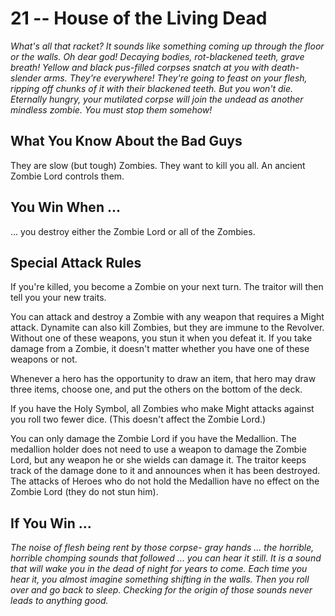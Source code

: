 # 21 -- House of the Living Dead

_What's all that racket? It sounds like something coming up through the floor or the walls. Oh dear god! Decaying bodies, rot-blackened teeth, grave breath! Yellow and black pus-filled corpses snatch at you with death-slender arms. They're everywhere!_
_They're going to feast on your flesh, ripping off chunks of it with their blackened teeth. But you won't die. Eternally hungry, your mutilated corpse will join the undead as another mindless zombie._
_You must stop them somehow!_

## What You Know About the Bad Guys

They are slow (but tough) Zombies. They want to kill you all. An ancient Zombie Lord controls them.

## You Win When ...

... you destroy either the Zombie Lord or all of the Zombies.

## Special Attack Rules

If you're killed, you become a Zombie on your next turn. The traitor will then tell you your new traits.

You can attack and destroy a Zombie with any weapon that requires a Might attack. Dynamite can also kill Zombies, but they are immune to the Revolver. Without one of these weapons, you stun it when you defeat it. If you take damage from a Zombie, it doesn't matter whether you have one of these weapons or not.

Whenever a hero has the opportunity to draw an item, that hero may draw three items, choose one, and put the others on the bottom of the deck.

If you have the Holy Symbol, all Zombies who make Might attacks against you roll two fewer dice. (This doesn't affect the Zombie Lord.)

You can only damage the Zombie Lord if you have the Medallion. The medallion holder does not need to use a weapon to damage the Zombie Lord, but any weapon he or she wields can damage it. The traitor keeps track of the damage done to it and announces when it has been destroyed. The attacks of Heroes who do not hold the Medallion have no effect on the Zombie Lord (they do not stun him).

## If You Win ...

_The noise of flesh being rent by those corpse- gray hands ... the horrible, horrible chomping sounds that followed ... you can hear it still. It is a sound that will wake you in the dead of night for years to come. Each time you hear it, you almost imagine something shifting in the walls. Then you roll over and go back to sleep. Checking for the origin of those sounds never leads to anything good._